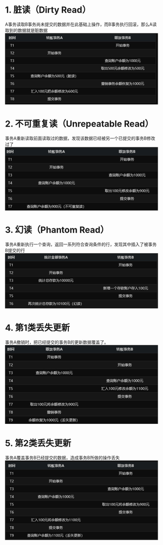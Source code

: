# 1. 脏读（Dirty Read）
A事务读取B事务尚未提交的数据并在此基础上操作，而B事务执行回滚，那么A读取到的数据就是脏数据
![](_v_images/_1545707298_30868.png)
# 2. 不可重复读（Unrepeatable Read）
事务A重新读取前面读取过的数据，发现该数据已经被另一个已提交的事务B修改过了
![](_v_images/_1545707330_25192.png)
# 3. 幻读（Phantom Read）
事务A重新执行一个查询，返回一系列符合查询条件的行，发现其中插入了被事务B提交的行
![](_v_images/_1545707380_8937.png)
# 4. 第1类丢失更新
事务A撤销时，把已经提交的事务B的更新数据覆盖了。
![](_v_images/_1545708588_21886.png)
# 5. 第2类丢失更新
事务A覆盖事务B已经提交的数据，造成事务B所做的操作丢失
![](_v_images/_1545708613_16362.png)
